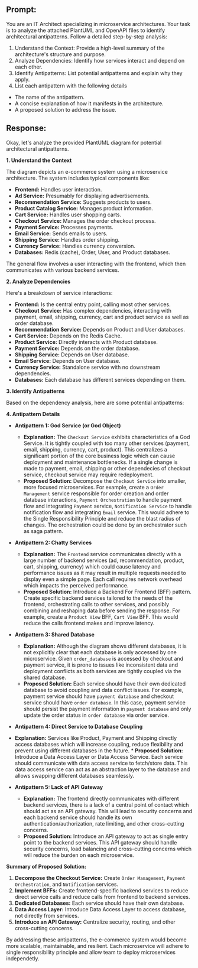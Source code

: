 ## Prompt:
You are an IT Architect specializing in microservice architectures. Your task is to analyze the attached PlantUML and OpenAPI files to identify architectural antipatterns. 
Follow a detailed step-by-step analysis:

1. Understand the Context: Provide a high-level summary of the architecture's structure and purpose.
2. Analyze Dependencies: Identify how services interact and depend on each other.
3. Identify Antipatterns: List potential antipatterns and explain why they apply.
4. List each antipattern with the following details
 * The name of the antipattern.
 * A concise explanation of how it manifests in the architecture.
 * A proposed solution to address the issue.

## Response:
Okay, let's analyze the provided PlantUML diagram for potential architectural antipatterns.

**1. Understand the Context**

The diagram depicts an e-commerce system using a microservice architecture. The system includes typical components like:

*   **Frontend:** Handles user interaction.
*   **Ad Service:**  Presumably for displaying advertisements.
*   **Recommendation Service:** Suggests products to users.
*   **Product Catalog Service:** Manages product information.
*   **Cart Service:** Handles user shopping carts.
*   **Checkout Service:** Manages the order checkout process.
*   **Payment Service:** Processes payments.
*   **Email Service:** Sends emails to users.
*   **Shipping Service:** Handles order shipping.
*   **Currency Service:** Handles currency conversion.
*   **Databases:** Redis (cache), Order, User, and Product databases.

The general flow involves a user interacting with the frontend, which then communicates with various backend services.

**2. Analyze Dependencies**

Here's a breakdown of service interactions:

*   **Frontend:** Is the central entry point, calling most other services.
*   **Checkout Service:** Has complex dependencies, interacting with payment, email, shipping, currency, cart and product service as well as order database.
*   **Recommendation Service:** Depends on Product and User databases.
*   **Cart Service:**  Depends on the Redis Cache.
*   **Product Service:** Directly interacts with Product database.
*   **Payment Service:** Depends on the order database.
*   **Shipping Service:** Depends on User database.
*   **Email Service:** Depends on User database.
*   **Currency Service:** Standalone service with no downstream dependencies.
*   **Databases:** Each database has different services depending on them.

**3. Identify Antipatterns**

Based on the dependency analysis, here are some potential antipatterns:

**4. Antipattern Details**

*   **Antipattern 1: God Service (or God Object)**
    *   **Explanation:** The `Checkout Service` exhibits characteristics of a God Service. It is tightly coupled with too many other services (payment, email, shipping, currency, cart, product). This centralizes a significant portion of the core business logic which can cause deployment and maintenance bottlenecks. If a single change is made to payment, email, shipping or other dependecies of checkout service, checkout service may require redeployment.
    *   **Proposed Solution:** Decompose the `Checkout Service` into smaller, more focused microservices.  For example, create a `Order Management` service responsible for order creation and order database interactions, `Payment Orchestration` to handle payment flow and integrating `Payment` service, `Notification Service` to handle notification flow and integrating `Email` service. This would adhere to the Single Responsibility Principle and reduce the blast radius of changes. The orchestration could be done by an orchestrator such as saga pattern.

*   **Antipattern 2: Chatty Services**
    *   **Explanation:** The `Frontend` service communicates directly with a large number of backend services (ad, recommendation, product, cart, shipping, currency) which could cause latency and performance issues as it may result in multiple requests needed to display even a simple page. Each call requires network overhead which impacts the perceived performance.
    *   **Proposed Solution:** Introduce a Backend For Frontend (BFF) pattern. Create specific backend services tailored to the needs of the frontend, orchestrating calls to other services, and possibly combining and reshaping data before sending the response. For example, create a `Product View` BFF, `Cart View` BFF. This would reduce the calls frontend makes and improve latency.

*   **Antipattern 3: Shared Database**
     *   **Explanation:** Although the diagram shows different databases, it is not explicitly clear that each database is only accessed by one microservice. Given `order_database` is accessed by checkout and payment service, it is prone to issues like inconsistent data and deployment conflicts as both services are tightly coupled via the shared database.
     *   **Proposed Solution:** Each service should have their own dedicated database to avoid coupling and data conflict issues. For example, payment service should have `payment database` and checkout service should have `order database`. In this case, payment service should persist the payment information in `payment database` and only update the order status in `order database` via order service.

*   **Antipattern 4: Direct Service to Database Coupling**
   *   **Explanation:**  Services like Product, Payment and Shipping directly access databases which will increase coupling, reduce flexibility and prevent using different databases in the future.
    *   **Proposed Solution:** Introduce a Data Access Layer or Data Access Service. Each service should communicate with data access service to fetch/store data. This data access service can act as an abstraction layer to the database and allows swapping different databases seamlessly.

*   **Antipattern 5: Lack of API Gateway**
    *   **Explanation:** The frontend directly communicates with different backend services, there is a lack of a central point of contact which should act as an API gateway. This will lead to security concerns and each backend service should handle its own authentication/authorization, rate limiting, and other cross-cutting concerns.
    *   **Proposed Solution:** Introduce an API gateway to act as single entry point to the backend services. This API gateway should handle security concerns, load balancing and cross-cutting concerns which will reduce the burden on each microservice.

**Summary of Proposed Solution:**

1.  **Decompose the Checkout Service:** Create `Order Management`, `Payment Orchestration`, and `Notification` services.
2.  **Implement BFFs:** Create frontend-specific backend services to reduce direct service calls and reduce calls from frontend to backend services.
3. **Dedicated Databases:** Each service should have their own database.
4. **Data Access Layer:** Introduce Data Access Layer to access database, not directly from services.
5.  **Introduce an API Gateway:**  Centralize security, routing, and other cross-cutting concerns.

By addressing these antipatterns, the e-commerce system would become more scalable, maintainable, and resilient. Each microservice will adhere to single responsibility principle and allow team to deploy microservices independetly.
